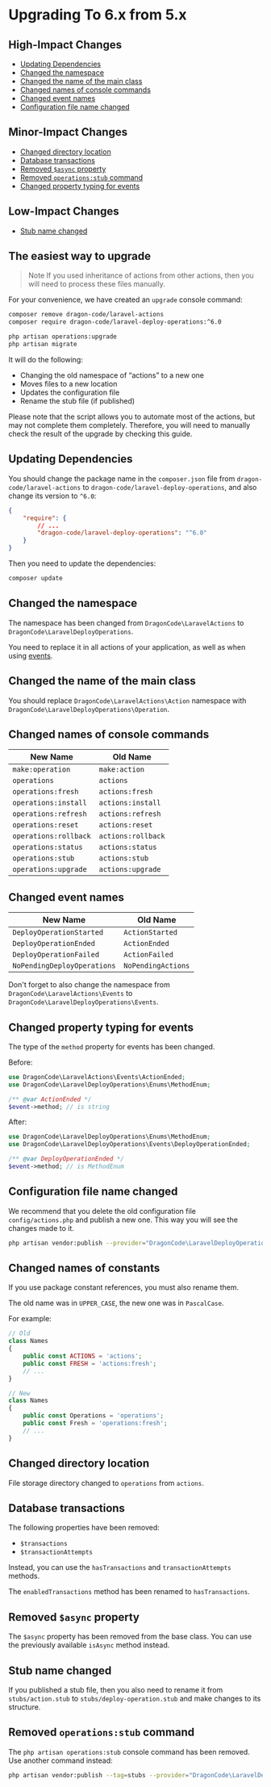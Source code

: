 # Upgrading To 6.x from 5.x

## High-Impact Changes

- [Updating Dependencies](#updating-dependencies)
- [Changed the namespace](#changed-the-namespace)
- [Changed the name of the main class](#changed-the-name-of-the-main-class)
- [Changed names of console commands](#changed-names-of-console-commands)
- [Changed event names](#changed-event-names)
- [Configuration file name changed](#configuration-file-name-changed)

## Minor-Impact Changes

- [Changed directory location](#changed-directory-location)
- [Database transactions](#database-transactions)
- [Removed `$async` property](#removed-async-property)
- [Removed `operations:stub` command](#removed-operationsstub-command)
- [Changed property typing for events](#changed-property-typing-for-events)

## Low-Impact Changes

- [Stub name changed](#stub-name-changed)

## The easiest way to upgrade

> Note
> If you used inheritance of actions from other actions, then you will need to process these files manually.

For your convenience, we have created an `upgrade` console command:

```bash
composer remove dragon-code/laravel-actions
composer require dragon-code/laravel-deploy-operations:^6.0

php artisan operations:upgrade
php artisan migrate
```

It will do the following:

- Changing the old namespace of “actions” to a new one
- Moves files to a new location
- Updates the configuration file
- Rename the stub file (if published)

Please note that the script allows you to automate most of the actions, but may not complete them completely.
Therefore, you will need to manually check the result of the upgrade by checking this guide.

## Updating Dependencies

You should change the package name in the `composer.json` file from `dragon-code/laravel-actions`
to `dragon-code/laravel-deploy-operations`, and also change its version to `^6.0`:

```json lines
{
    "require": {
        // ...
        "dragon-code/laravel-deploy-operations": "^6.0"
    }
}
```

Then you need to update the dependencies:

```bash
composer update
```

## Changed the namespace

The namespace has been changed from `DragonCode\LaravelActions` to `DragonCode\LaravelDeployOperations`.

You need to replace it in all actions of your application, as well as when using [events](../helpers/events.md).

## Changed the name of the main class

You should replace `DragonCode\LaravelActions\Action` namespace with `DragonCode\LaravelDeployOperations\Operation`.

## Changed names of console commands

| New Name              | Old Name           |
|-----------------------|--------------------|
| `make:operation`      | `make:action`      |
| `operations`          | `actions`          |
| `operations:fresh`    | `actions:fresh`    |
| `operations:install`  | `actions:install`  |
| `operations:refresh`  | `actions:refresh`  |
| `operations:reset`    | `actions:reset`    |
| `operations:rollback` | `actions:rollback` |
| `operations:status`   | `actions:status`   |
| `operations:stub`     | `actions:stub`     |
| `operations:upgrade`  | `actions:upgrade`  |

## Changed event names

| New Name                    | Old Name           |
|-----------------------------|--------------------|
| `DeployOperationStarted`    | `ActionStarted`    |
| `DeployOperationEnded`      | `ActionEnded`      |
| `DeployOperationFailed`     | `ActionFailed`     |
| `NoPendingDeployOperations` | `NoPendingActions` |

Don't forget to also change the namespace from `DragonCode\LaravelActions\Events`
to `DragonCode\LaravelDeployOperations\Events`.

## Changed property typing for events

The type of the `method` property for events has been changed.

Before:

```php
use DragonCode\LaravelActions\Events\ActionEnded;
use DragonCode\LaravelDeployOperations\Enums\MethodEnum;

/** @var ActionEnded */
$event->method; // is string
```

After:

```php
use DragonCode\LaravelDeployOperations\Enums\MethodEnum;
use DragonCode\LaravelDeployOperations\Events\DeployOperationEnded;

/** @var DeployOperationEnded */
$event->method; // is MethodEnum
```

## Configuration file name changed

We recommend that you delete the old configuration file `config/actions.php` and publish a new one.
This way you will see the changes made to it.

```bash
php artisan vendor:publish --provider="DragonCode\LaravelDeployOperations\ServiceProvider"
```

## Changed names of constants

If you use package constant references, you must also rename them.

The old name was in `UPPER_CASE`, the new one was in `PascalCase`.

For example:

```php
// Old
class Names
{
    public const ACTIONS = 'actions';
    public const FRESH = 'actions:fresh';
    // ...
}
```

```php
// New
class Names
{
    public const Operations = 'operations';
    public const Fresh = 'operations:fresh';
    // ...
}
```

## Changed directory location

File storage directory changed to `operations` from `actions`.

## Database transactions

The following properties have been removed:

- `$transactions`
- `$transactionAttempts`

Instead, you can use the `hasTransactions` and `transactionAttempts` methods.

The `enabledTransactions` method has been renamed to `hasTransactions`.

## Removed `$async` property

The `$async` property has been removed from the base class.
You can use the previously available `isAsync` method instead.

## Stub name changed

If you published a stub file, then you also need to rename it from `stubs/action.stub` to `stubs/deploy-operation.stub`
and make changes to its structure. 

## Removed `operations:stub` command

The `php artisan operations:stub` console command has been removed. Use another command instead:

```bash
php artisan vendor:publish --tag=stubs --provider="DragonCode\LaravelDeployOperations\ServiceProvider"
```
